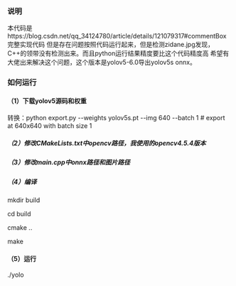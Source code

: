 ### 说明
本代码是https://blog.csdn.net/qq_34124780/article/details/121079317#commentBox完整实现代码 
但是存在问题按照代码运行起来，但是检测zidane.jpg发现，C++的领带没有检测出来。而且python运行结果精度要比这个代码精度高 
希望有大佬出来解决这个问题，这个版本是yolov5-6.0导出yolov5s onnx。
### 如何运行
#### （1）下载yolov5源码和权重 
转换：python export.py --weights yolov5s.pt --img 640 --batch 1  # export at 640x640 with batch size 1 
##### （2）修改CMakeLists.txt中opencv路径，我使用的opencv4.5.4版本 
##### （3）修改main.cpp中onnx路径和图片路径 
##### （4）编译 
mkdir build

cd build

cmake ..  

make 

####  （5）运行 
./yolo
